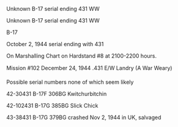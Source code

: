 





Unknown B-17 serial ending 431 WW






 




Unknown B-17 serial ending 431 WW

B-17

  October 2, 1944 serial ending with 431

On Marshalling Chart on Hardstand #8 at 2100-2200 hours.

Mission #102 December 24, 1944 .431 E/W Landry
(A War Weary)

Possible serial numbers none of which seem likely

42-30431 B-17F 306BG Kwitchurbitchin

42-102431 B-17G 385BG Slick Chick  

43-38431 B-17G 379BG crashed Nov 2, 1944 in UK, salvaged




